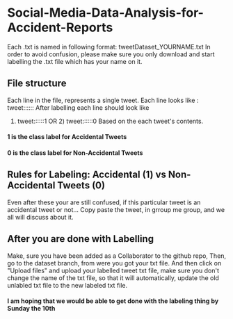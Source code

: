 # Social-Media-Data-Analysis-for-Accident-Reports
Each .txt is named in following format: tweetDataset_YOURNAME.txt
In order to avoid confusion, please make sure you only download and start labelling the .txt file which has your name on it.

## File structure
Each line in the file, represents a single tweet.
Each line looks like :   tweet::::::
After labelling each line should look like 
1) tweet::::::1 OR 2) tweet::::::0 
Based on the each tweet's contents.
#### 1 is the class label for Accidental Tweets
#### 0 is the class label for Non-Accidental Tweets 

## Rules for Labeling: Accidental (1) vs Non-Accidental Tweets (0)

Even after these your are still confused, if this particular tweet is an accidental tweet or not...
Copy paste the tweet, in grroup me group, and we all will discuss about it.

## After you are done with Labelling
Make, sure you have been added as a Collaborator to the github repo,
Then, go to the dataset branch, from were you got your txt file.
And then click on "Upload files" and upload your labelled tweet txt file, make sure you don't change the name of the txt file, so that it will automatically, update the old unlabled txt file to the new labeled txt file. 


#### I am hoping that we would be able to get done with the labeling thing by Sunday the 10th
